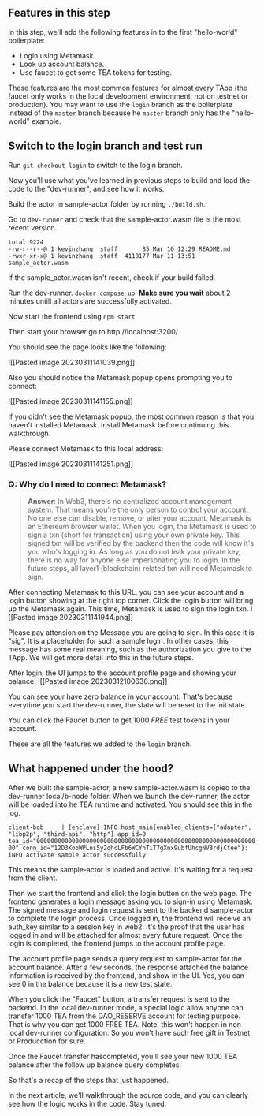 ## Features in this step

In this step, we'll add the following features in to the first "hello-world" boilerplate:

- Login using Metamask.
- Look up account balance.
- Use faucet to get some TEA tokens for testing.

These features are the most common features for almost every TApp (the faucet only works in the local development environment, not on testnet or production). You may want to use the `login` branch as the boilerplate instead of the `master` branch because he `master` branch only has the "hello-world" example.

## Switch to the login branch and test run

Run `git checkout login` to switch to the login branch.

Now you'll use what you've learned in previous steps to build and load the code to the "dev-runner", and see how it works.

Build the actor in sample-actor folder by running `./build.sh`.

Go to `dev-runner` and check that the sample-actor.wasm file is the most recent version.

```
total 9224
-rw-r--r--@ 1 kevinzhang  staff       85 Mar 10 12:29 README.md
-rwxr-xr-x@ 1 kevinzhang  staff  4118177 Mar 11 13:51 sample_actor.wasm
```

If the sample_actor.wasm isn't recent, check if your build failed.

Run the dev-runner. `docker compose up`.  **Make sure you wait** about 2 minutes untill all actors are successfully activated. 

Now start the frontend using `npm start`

Then start your browser go to http://localhost:3200/

You should see the page looks like the following:

![[Pasted image 20230311141039.png]]

Also you should notice the Metamask popup opens prompting you to connect:

![[Pasted image 20230311141155.png]]

If you didn't see the Metamask popup, the most common reason is that you haven't installed Metamask. Install Metamask before continuing this walkthrough.

Please connect Metamask to this local address:

![[Pasted image 20230311141251.png]]

### Q: Why do I need to connect Metamask?
> **Answer**: In Web3, there's no centralized account management system. That means you're the only person to control your account. No one else can disable, remove, or alter your account. Metamask is an Ethereum browser wallet.  When you login, the Metamask is used to sign a txn (short for transaction) using your own private key. This signed txn will be verified by the backend then the code will know it's you who's logging in. As long as you do not leak your private key, there is no way for anyone else impersonating you to login. In the future steps, all layer1 (blockchain) related txn will need Metamask to sign. 

After connecting Metamask to this URL, you can see your account and a login button showing at the right top corner.  Click the login button will bring up the Metamask again. This time, Metamask is used to sign the login txn. 
![[Pasted image 20230311141944.png]]

Please pay attension on the Message you are going to sign. In this case it is "sig". It is a placeholder for such a sample login. In other cases, this message has some real meaning, such as the authorization you give to the TApp. We will get more detail into this in the future steps. 

After login, the UI jumps to the account profile page and showing your balance.
![[Pasted image 20230312100636.png]]

You can see your have zero balance in your account. That's because everytime you start the dev-runner, the state will be reset to the init state. 

You can click the Faucet button to get 1000 *FREE* test tokens in your account. 

These are all the features we added to the `login` branch.

## What happened under the hood?

After we built the sample-actor, a new sample-actor.wasm is copied to the dev-runner local/b-node folder. When we launch the dev-runner, the actor will be loaded into he TEA runtime and activated. You should see this in the log.

`client-bob     | [enclave] INFO host_main{enabled_clients=["adapter", "libp2p", "third-api", "http"] app_id=0 tea_id="0000000000000000000000000000000000000000000000000000000000000000" conn_id="12D3KooWPLns5y2qhcLFb6WCYhTiT7gXnx9ubfUhcgNV8rdjCfee"}:  INFO activate sample actor successfully`

This means the sample-actor is loaded and active. It's waiting for a request from the client.

Then we start the frontend and click the login button on the web page. The frontend generates a login message asking you to sign-in using Metamask. The signed message and login request is sent to the backend sample-actor to complete the login process. Once logged in, the frontend will receive an auth_key similar to a session key in web2. It's the proof that the user has logged in and will be attached for almost every future request. Once the login is completed, the frontend jumps to the account profile page. 

The account profile page sends a query request to sample-actor for the account balance. After a few seconds, the response attached the balance information is received by the frontend, and show in the UI. Yes, you can see 0 in the balance because it is a new test state. 

When you click the "Faucet" button, a transfer request is sent to the backend. In the local dev-runner mode, a special logic allow anyone can transfer 1000 TEA from the DAO_RESERVE account for testing purpose. That is why you can get 1000 FREE TEA. Note, this won't happen in non local dev-runner configuration. So you won't have such free gift in Testnet or Producction for sure.

Once the Faucet transfer hascompleted, you'll see your new 1000 TEA balance after the follow up balance query completes. 

So that's a recap of the steps that just happened. 

In the next article, we'll walkthrough the source code, and you can clearly see how the logic works in the code. Stay tuned.

